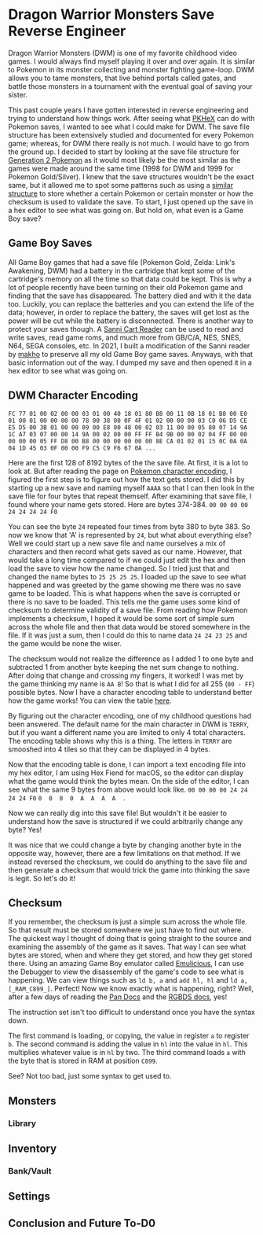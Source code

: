 # Dragon Warrior Monsters Save Reverse Engineer

Dragon Warrior Monsters (DWM) is one of my favorite childhood video games. I would always find myself playing it over and over again. It is similar to Pokemon in its monster collecting and monster fighting game-loop. DWM allows you to tame monsters, that live behind portals called gates, and battle those monsters in a tournament with the eventual goal of saving your sister. 

This past couple years I have gotten interested in reverse engineering and trying to understand how things work.  After seeing what [PKHeX](https://github.com/kwsch/PKHeX) can do with Pokemon saves, I wanted to see what I could make for DWM. The save file structure has been extensively studied and documented for every Pokemon game; whereas, for DWM there really is not much. I would have to go from the ground up. I decided to start by looking at the save file structure for [Generation 2 Pokemon](https://bulbapedia.bulbagarden.net/wiki/Save_data_structure_%28Generation_II%29) as it would most likely be the most similar as the games were made around the same time (1998 for DWM and 1999 for Pokemon Gold/Silver). I knew that the save structures wouldn't be the exact same, but it allowed me to spot some patterns such as using a [similar structure](https://bulbapedia.bulbagarden.net/wiki/Save_data_structure_%28Generation_II%29#Pok.C3.A9dex_owned.2C_Pok.C3.A9dex_seen) to store whether a certain Pokemon or certain monster or how the checksum is used to validate the save. To start, I just opened up the save in a hex editor to see what was going on. But hold on, what even is a Game Boy save?


## Game Boy Saves

All Game Boy games that had a save file (Pokemon Gold, Zelda: Link's Awakening, DWM) had a battery in the cartridge that kept some of the cartridge's memory on all the time so that data could be kept. This is why a lot of people recently have been turning on their old Pokemon game and finding that the save has disappeared. The battery died and with it the data too. Luckily, you can replace the batteries and you can extend the life of the data; however, in order to replace the battery, the saves will get lost as the power will be cut while the battery is disconnected. There is another way to protect your saves though. A [Sanni Cart Reader](https://github.com/sanni/cartreader) can be used to read and write saves, read game roms, and much more from GB/C/A, NES, SNES, N64, SEGA consoles, etc. In 2021, I built a modification of the Sanni reader by [makho](https://github.com/makhowastaken/cartreader) to preserve all my old Game Boy game saves. Anyways, with that basic information out of the way. I dumped my save and then opened it in a hex editor to see what was going on.

## DWM Character Encoding

`FC 77 01 00 02 00 00 03 01 00 40 18 01 80 B8 00 11 0B 18 01 B8 00 E0 01 00 01 00 00 00 00 78 00 38 00 0F 4F 01 02 00 00 00 03 C0 06 D5 CE E5 D5 00 3B 01 00 00 09 00 E8 00 48 00 02 03 11 00 00 05 80 07 14 9A 1C A7 03 07 00 00 14 9A 00 02 00 00 FF FF B4 9B 00 00 02 04 FF 00 00 00 00 00 05 FF D8 00 B8 00 00 00 00 00 00 8E CA 01 02 01 15 0C 0A 0A 04 1D 45 03 0F 00 00 F9 C5 C9 F6 67 0A ...`

Here are the first 128 of 8192 bytes of the the save file. At first, it is a lot to look at. But after reading the page on [Pokemon character encoding](https://bulbapedia.bulbagarden.net/wiki/Character_encoding_(Generation_II)), I figured the first step is to figure out how the text gets stored. I did this by starting up a new save and naming myself `AAAA` so that I can then look in the save file for four bytes that repeat themself. After examining that save file, I found where your name gets stored. Here are bytes 374-384. `00 00 00 00 24 24 24 24 F0` 

 You can see the byte `24` repeated four times from byte 380 to byte 383. So now we know that 'A' is represented by `24`, but what about everything else? Well we could start up a new save file and name ourselves a mix of characters and then record what gets saved as our name. However, that would take a long time compared to if we could just edit the hex and then load the save to view how the name changed. So I tried just that and changed the name bytes to `25 25 25 25`. I loaded up the save to see what happened and was greeted by the game showing me there was no save game to be loaded. This is what happens when the save is corrupted or there is no save to be loaded. This tells me the game uses some kind of checksum to determine validity of a save file. From reading how Pokemon implements a checksum, I hoped it would be some sort of simple sum across the whole file and then that data would be stored somewhere in the file. If it was just a sum, then I could do this to name data  `24 24 23 25` and the game would be none the wiser. 

 The checksum would not realize the difference as I added 1 to one byte and subtracted 1 from another byte keeping the net sum change to nothing. After doing that change and crossing my fingers, it worked! I was met by the game thinking my name is `AA B`! So that is what I did for all 255 (`00 - FF`) possible bytes. Now I have a character encoding table to understand better how the game works! You can view the table [here](https://github.com/jbperr/DWM-SRAM-Data-Dive/blob/main/char_encoding.md).

By figuring out the character encoding, one of my childhood questions had been answered. The default name for the main character in DWM is `TERRY`, but if you want a different name you are limited to only 4 total characters. The encoding table shows why this is a thing. The letters in  `TERRY` are smooshed into 4 tiles so that they can be displayed in 4 bytes. 

Now that the encoding table is done, I can import a text encoding file into my hex editor, I am using Hex Fiend for macOS, so the editor can display what the game would think the bytes mean. On the side of the editor, I can see what the same 9 bytes from above would look like.
`00 00 00 00 24 24 24 24 F0`
`0  0  0  0  A  A  A  A  . `

Now we can really dig into this save file! But wouldn't it be easier to understand how the save is structured if we could arbitrarily change any byte? Yes!

It was nice that we could change a byte by changing another byte in the opposite way, however, there are a few limitations on that method. If we instead reversed the checksum, we could do anything to the save file and then generate a checksum that would trick the game into thinking the save is legit. So let's do it!
## Checksum

If you remember, the checksum is just a simple sum across the whole file. So that result must be stored somewhere we just have to find out where. The quickest way I thought of doing that is going straight to the source and examining the assembly of the game as it saves. That way I can see what bytes are stored, when and where they get stored, and how they get stored there. Using an amazing Game Boy emulator called [Emulicious](https://emulicious.net/), I can use the Debugger to view the disassembly of the game's code to see what is happening. We can view things such as `ld b, a` and `add hl, hl` and `ld a, [_RAM_C899_]`. Perfect! Now we know exactly what is happening, right? Well, after a few days of reading the [Pan Docs](https://gbdev.io/pandocs/CPU_Instruction_Set.html) and the [RGBDS docs](https://rgbds.gbdev.io/docs/v0.6.0/gbz80.7/), yes!

The instruction set isn't too difficult to understand once you have the syntax down. 

The first command is loading, or copying, the value in register `a` to register `b`. 
The second command is adding the value in `hl` into the value in `hl`. This  multiplies whatever value is in `hl` by two. 
The third command loads `a` with the byte that is stored in RAM at position `C899`. 

See? Not too bad, just some syntax to get used to.

## Monsters

### Library

## Inventory

### Bank/Vault

## Settings

## Conclusion and Future To-D0

